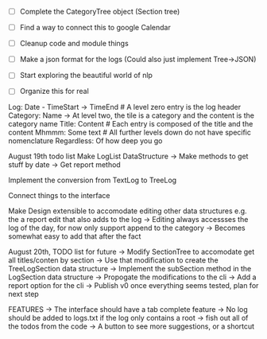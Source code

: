 -[ ] Complete the CategoryTree object (Section tree)
-[ ] Find a way to connect this to google Calendar
-[ ] Cleanup code and module things
-[ ] Make a json format for the logs (Could also just implement Tree->JSON)

-[ ] Start exploring the beautiful world of nlp

-[ ] Organize this for real

Log: Date - TimeStart -> TimeEnd # A level zero entry is the log header
    Category: Name -> At level two, the tile is a category and the content is the category name
        Title: Content # Each entry is composed of the title and the content
        Mhmmm: Some text # All further levels down do not have specific nomenclature
            Regardless: Of how deep you go

August 19th todo list
Make LogList DataStructure
-> Make methods to get stuff by date
-> Get report method

Implement the conversion from TextLog to TreeLog

Connect things to the interface

Make Design extensible to accomodate editing other data structures
e.g. the a report edit that also adds to the log
-> Editing always accessses the log of the day, for now only support append to the category
-> Becomes somewhat easy to add that after the fact


August 20th, TODO list for future
-> Modify SectionTree to accomodate get all titles/conten by section
-> Use that modification to create the TreeLogSection data structure
-> Implement the subSection method in the LogSection data structure
-> Propogate the modifications to the cli
-> Add a report option for the cli
-> Publish v0 once everything seems tested, plan for next step


FEATURES
-> The interface should have a tab complete feature
-> No log should be added to logs.txt if the log only contains a root
-> fish out all of the todos from the code
-> A button to see more suggestions, or a shortcut
